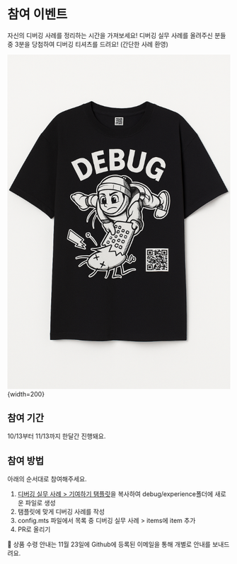 # 참여 이벤트
자신의 디버깅 사례를 정리하는 시간을 가져보세요! 디버깅 실무 사례를 올려주신 분들 중 3분을 당첨하여 디버깅 티셔츠를 드려요! (간단한 사례 환영)

![](../images/event/event-t-shirt.png){width=200}


## 참여 기간
10/13부터 11/13까지 한달간 진행돼요.

## 참여 방법
아래의 순서대로 참여해주세요.

1. [디버깅 실무 사례 > 기여하기 탬플릿](../pages/experience/contribute.md)을 복사하여 debug/experience폴더에 새로운 파일로 생성
2. 탬플릿에 맞게 디버깅 사례를 작성
3. config.mts 파일에서 목록 중 디버깅 실무 사례 > items에 item 추가
4. PR로 올리기

💌 상품 수령 안내는 11월 23일에 Github에 등록된 이메일을 통해 개별로 안내를 보내드려요.

